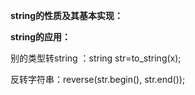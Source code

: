 **string的性质及其基本实现：**



**string的应用：**

别的类型转string ：string str=to_string(x);

反转字符串：reverse(str.begin(), str.end());




